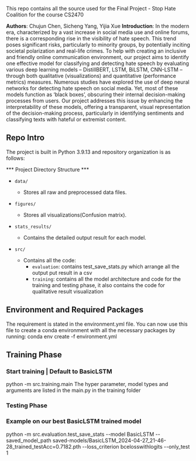 This repo contains all the source used for the Final Project - Stop Hate Coalition for the course CS2470

**Authors**: Chujun Chen, Sicheng Yang, Yijia Xue
**Introduction**: In the modern era, characterized by a vast increase in social media use and online forums, there is a corresponding rise in the visibility of hate speech. This trend poses significant risks, particularly to minority groups, by potentially inciting societal polarization and real-life crimes. To help with creating an inclusive and friendly online communication environment, our project aims to identify one effective model for classifying and detecting hate speech by evaluating various deep learning models – DistillBERT, LSTM, BiLSTM, CNN-LSTM – through both qualitative (visualizations) and quantitative (performance metrics) measures. 
Numerous studies have explored the use of deep neural networks for detecting hate speech on social media. Yet, most of these models function as ‘black boxes’, obscuring their internal decision-making processes from users. Our project addresses this issue by enhancing the interpretability of these models, offering a transparent, visual representation of the decision-making process, particularly in identifying sentiments and classifying texts with hateful or extremist content.


## Repo Intro

The project is built in Python 3.9.13 and repository organization is as follows:

*** Project Directory Structure ***

- `data/`
  - Stores all raw and preprocessed data files.

- `figures/`
  - Stores all visualizations(Confusion matrix).

- `stats_results/`
  - Contains the detailed output result for each model.


- `src/`
  - Contains all the code:
    - `evaluation`: contains test_save_stats.py which arrange all the output put result in a csv
    - `training`: contains all the model architecture and code for the training and testing phase, it also contains the code for qualitative result visualization


## Environment and Required Packages
The requirement is stated in the environment.yml file. You can now use this file to create a conda environment with all the necessary packages by running: conda env create -f environment.yml

## Training Phase

### Start training | Default to BasicLSTM
python -m src.training.main
The hyper parameter, model types and arguments are listed in the main.py in the training folder

### Testing Phase
### Example on our best BasicLSTM trained model
python -m src.evaluation.test_save_stats --model BasicLSTM --saved_model_path saved-models/BasicLSTM_2024-04-27_21-46-28_trained_testAcc=0.7182.pth --loss_criterion bcelosswithlogits --only_test 1
